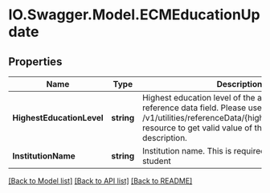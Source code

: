 # IO.Swagger.Model.ECMEducationUpdate
## Properties

Name | Type | Description | Notes
------------ | ------------- | ------------- | -------------
**HighestEducationLevel** | **string** | Highest education level of the applicant. This is a reference data field. Please use /v1/utilities/referenceData/{highestEducationLevel} resource to get valid value of this field with description. | [optional] 
**InstitutionName** | **string** | Institution name. This is required if applicant is a student | [optional] 

[[Back to Model list]](../README.md#documentation-for-models) [[Back to API list]](../README.md#documentation-for-api-endpoints) [[Back to README]](../README.md)

